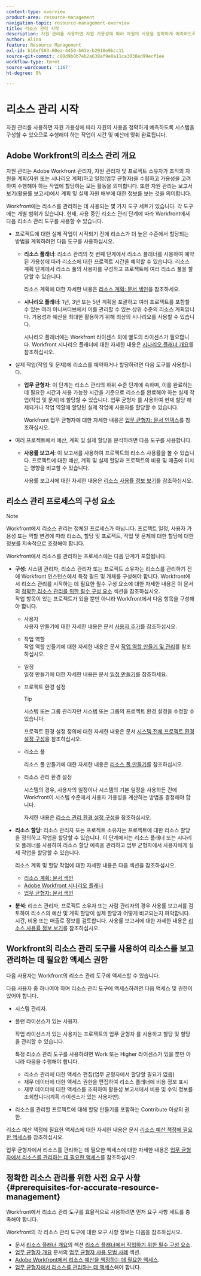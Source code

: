 ```yaml
---
content-type: overview
product-area: resource-management
navigation-topic: resource-management-overview
title: 리소스 관리 시작
description: 자원 관리를 사용하면 자원 가용성에 따라 자원의 사용을 정확하게 예측하도록 시스템을 구성할 수 있으므로 수행해야 하는 작업이 시간 및 예산에 맞춰 완료됩니다.
author: Alina
feature: Resource Management
exl-id: b10ef503-60ea-4450-b63e-b2918e9bcc11
source-git-commit: c80d9b0b7eb2a638af9e0a11ca3038ed99ecf1ee
workflow-type: tm+mt
source-wordcount: '1167'
ht-degree: 0%

---
```


# 리소스 관리 시작

<!-- Audited: 12/2023 -->

<!--
<p>(NOTE: DO NOT DELETE THIS ARTICLE. MANY ARTICLES MENTIONING RES MANAGEMENT ARE AND STILL SHOULD / WILL BE LINKED TO IT.) </p>
<p>(NOTE: Alina: ***As functionality is removed from Legacy and added to Res Planning - this will be continually updated: remove the Legacy Res Planning when that functionality is removed from the system.) </p>
</div>
-->

자원 관리를 사용하면 자원 가용성에 따라 자원의 사용을 정확하게 예측하도록 시스템을 구성할 수 있으므로 수행해야 하는 작업이 시간 및 예산에 맞춰 완료됩니다.

## Adobe Workfront의 리소스 관리 개요

자원 관리는 Adobe Workfront 관리자, 자원 관리자 및 프로젝트 소유자가 조직의 자원을 계획(자원 또는 시나리오 계획)하고 일정(업무 균형자)을 수립하고 가용성을 고려하여 수행해야 하는 작업에 할당하는 모든 활동을 의미합니다. 또한 자원 관리는 보고서 보기(활용률 보고서)에서 계획 및 실제 자원 배부에 대한 정보를 보는 것을 의미합니다.

Workfront에는 리소스를 관리하는 데 사용되는 몇 가지 도구 세트가 있습니다. 각 도구에는 개별 범위가 있습니다. 현재, 사용 중인 리소스 관리 단계에 따라 Workfront에서 다음 리소스 관리 도구를 사용할 수 있습니다.

* 프로젝트에 대한 실제 작업이 시작되기 전에 리소스가 더 높은 수준에서 할당되는 방법을 계획하려면 다음 도구를 사용하십시오.

   * **리소스 플래너**: 리소스 관리의 첫 번째 단계에서 리소스 플래너를 사용하여 예약된 가용성에 따라 리소스에 대한 프로젝트 시간을 예약할 수 있습니다. 리소스 계획 단계에서 리소스 풀의 사용자를 구성하고 프로젝트에 여러 리소스 풀을 할당할 수 있습니다.

     리소스 계획에 대한 자세한 내용은 [리소스 계획: 문서 색인](../../resource-mgmt/resource-planning/resource-planning-overview.md)을 참조하세요.

   * **시나리오 플래너**: 1년, 3년 또는 5년 계획을 포괄하고 여러 프로젝트를 포함할 수 있는 여러 이니셔티브에서 이를 관리할 수 있는 상위 수준의 리소스 계획입니다. 가용성과 예산을 최대한 활용하기 위해 최상의 시나리오를 사용할 수 있습니다.

     시나리오 플래너에는 Workfront 라이센스 외에 별도의 라이센스가 필요합니다. Workfront 시나리오 플래너에 대한 자세한 내용은 [시나리오 플래너 개요](../../scenario-planner/scenario-planner-overview.md)를 참조하십시오.

     <!--   
     <p data-mc-conditions="QuicksilverOrClassic.Draft mode">(NOTE: when more functionality is added, maybe we add that we recommend to start here if this is available for them?!) </p>   
     -->

* 실제 작업(작업 및 문제)에 리소스를 예약하거나 할당하려면 다음 도구를 사용합니다.

   * **업무 균형자**: 이 단계는 리소스 관리의 하위 수준 단계에 속하며, 이를 완료하는 데 필요한 시간과 사용 가능한 시간을 기준으로 리소스를 완료해야 하는 실제 작업(작업 및 문제)에 할당할 수 있습니다. 업무 균형자 를 사용하여 현재 할당 해제되거나 작업 역할에 할당된 실제 작업에 사용자를 할당할 수 있습니다.

     Workfront 업무 균형자에 대한 자세한 내용은 [업무 균형자: 문서 인덱스](../../resource-mgmt/workload-balancer/workload-balancer.md)를 참조하십시오.

<!--

  * **Scheduling** (deprecated <span class="preview">and removed from the Preview environment</span>): Refers to assigning actual work to users by matching the job roles assigned to the tasks and issues with the job roles they can fulfill, or assigning actual work to users on tasks and issues which are currently unassigned. This happens at a lower-level in the process of managing resources, where you can assign your resources to the actual work (tasks and issues) that they must fulfill, according to the hours needed in the project plan to fulfill them.  

     For more information about resource scheduling, see the section [Resource Scheduling](../../resource-mgmt/resource-scheduling/resource-scheduling-overview.md).

    >[!CAUTION]
    >
    >
    >We are no longer supporting the Resource Scheduling tools and they will be removed from Workfront in **January 2023**. We recommend that you use the Workload Balancer for scheduling your resources. 
    >
    >
    >* For information about scheduling resources using the Workload Balancer, see the section [The Workload Balancer](../../resource-mgmt/workload-balancer/workload-balancer.md).
    >
    >
    >* For more information about the timeline for removing the Resource Scheduling tools and replacing them with the Workload Balancer, see [Deprecation of Resource Scheduling tools in Adobe Workfront](../../resource-mgmt/resource-mgmt-overview/deprecate-resource-scheduling.md).

-->
* 여러 프로젝트에서 예산, 계획 및 실제 할당을 분석하려면 다음 도구를 사용합니다.

   * **사용률 보고서**: 이 보고서를 사용하여 프로젝트의 리소스 사용률을 볼 수 있습니다. 프로젝트에 대한 예산, 계획 및 실제 할당과 프로젝트의 비용 및 매출에 미치는 영향을 비교할 수 있습니다.

     사용률 보고서에 대한 자세한 내용은 [리소스 사용률 정보 보기](../../resource-mgmt/resource-utilization/view-utilization-information.md)를 참조하십시오.

## 리소스 관리 프로세스의 구성 요소

>[!NOTE]
>
>Workfront에서 리소스 관리는 정체된 프로세스가 아닙니다. 프로젝트 일정, 사용자 가용성 또는 역할 변경에 따라 리소스, 할당 및 프로젝트, 작업 및 문제에 대한 할당에 대한 정보를 지속적으로 조정해야 합니다.

Workfront에서 리소스를 관리하는 프로세스에는 다음 단계가 포함됩니다.

* **구성**: 시스템 관리자, 리소스 관리자 또는 프로젝트 소유자는 리소스를 관리하기 전에 Workfront 인스턴스에서 특정 필드 및 개체를 구성해야 합니다. Workfront에서 리소스 관리를 시작하는 데 필요한 필수 구성 요소에 대한 자세한 내용은 이 문서의 [정확한 리소스 관리를 위한 필수 구성 요소](#prerequisites-for-accurate-resource-management) 섹션을 참조하십시오.\
  작업 항목이 있는 프로젝트가 있을 뿐만 아니라 Workfront에서 다음 항목을 구성해야 합니다.

   * 사용자\
     사용자 만들기에 대한 자세한 내용은 문서 [사용자 추가](../../administration-and-setup/add-users/create-and-manage-users/add-users.md)를 참조하십시오.

   * 작업 역할\
     작업 역할 만들기에 대한 자세한 내용은 문서 [작업 역할 만들기 및 관리](../../administration-and-setup/set-up-workfront/organizational-setup/create-manage-job-roles.md)를 참조하십시오.

   * 일정\
     일정 만들기에 대한 자세한 내용은 문서 [일정 만들기](../../administration-and-setup/set-up-workfront/configure-timesheets-schedules/create-schedules.md)를 참조하세요.

   * 프로젝트 환경 설정

     >[!TIP]
     >
     >시스템 또는 그룹 관리자만 시스템 또는 그룹의 프로젝트 환경 설정을 수정할 수 있습니다.

     프로젝트 환경 설정 정의에 대한 자세한 내용은 문서 [시스템 전체 프로젝트 환경 설정 구성](../../administration-and-setup/set-up-workfront/configure-system-defaults/set-project-preferences.md)을 참조하십시오.

   * 리소스 풀

     리소스 풀 만들기에 대한 자세한 내용은 [리소스 풀 만들기](../../resource-mgmt/resource-planning/resource-pools/create-resource-pools.md)를 참조하십시오.

   * 리소스 관리 환경 설정

     시스템의 경우, 사용자의 일정이나 시스템의 기본 일정을 사용하든 간에 Workfront이 시스템 수준에서 사용자 가용성을 계산하는 방법을 결정해야 합니다.

     자세한 내용은 [리소스 관리 환경 설정 구성](../../administration-and-setup/set-up-workfront/configure-system-defaults/configure-resource-mgmt-preferences.md)을 참조하십시오.

* **리소스 할당**: 리소스 관리자 또는 프로젝트 소유자는 프로젝트에 대한 리소스 할당을 정의하고 작업을 할당할 수 있습니다. 이 단계에서는 리소스 플래너 또는 시나리오 플래너를 사용하여 리소스 할당 예측을 관리하고 업무 균형자에서 사용자에게 실제 작업을 할당할 수 있습니다.

  리소스 계획 및 할당 작업에 대한 자세한 내용은 다음 섹션을 참조하십시오.

   * [리소스 계획: 문서 색인](../../resource-mgmt/resource-planning/resource-planning-overview.md)
   * [Adobe Workfront 시나리오 플래너](../../scenario-planner/scenario-planning.md)
   * [업무 균형자: 문서 색인](../../resource-mgmt/workload-balancer/workload-balancer.md)

<!--
* **Resource scheduling**: After generally planning for resources to use on your projects at a high level, you can start assigning work items (tasks and issues) to users based on their job roles using the Workload Balancer.

  For more information, see [Workload Balancer overview](../workload-balancer/overview-workload-balancer.md). 
-->

* **분석**: 리소스 관리자, 프로젝트 소유자 또는 사람 관리자의 경우 사용률 보고서를 검토하여 리소스의 예산 및 계획 할당이 실제 할당과 어떻게 비교되는지 파악합니다. 시간, 비용 또는 매출로 정보를 검토합니다. 사용률 보고서에 대한 자세한 내용은 [리소스 사용률 정보 보기](../../resource-mgmt/resource-utilization/view-utilization-information.md)를 참조하십시오.

## Workfront의 리소스 관리 도구를 사용하여 리소스를 보고 관리하는 데 필요한 액세스 권한

다음 사용자는 Workfront의 리소스 관리 도구에 액세스할 수 있습니다.

다음 사용자 중 하나여야 하며 리소스 관리 도구에 액세스하려면 다음 액세스 및 권한이 있어야 합니다.

* 시스템 관리자.
* 플랜 라이선스가 있는 사용자.

  작업 라이선스가 있는 사용자는 프로젝트의 업무 균형자 를 사용하고 할당 및 할당을 관리할 수 있습니다.

  특정 리소스 관리 도구를 사용하려면 Work 또는 Higher 라이센스가 있을 뿐만 아니라 다음을 수행해야 합니다.

   * 리소스 관리에 대한 액세스 편집(업무 균형자에서 할당할 필요가 없음)
   * 재무 데이터에 대한 액세스 권한을 편집하여 리소스 플래너에 비용 정보 표시
   * 재무 데이터에 대한 액세스를 조회하여 활용성 보고서에서 비용 및 수익 정보를 조회합니다(계획 라이센스가 있는 사용자만).

* 리소스를 관리할 프로젝트에 대해 할당 만들기를 포함하는 Contribute 이상의 권한.

<!--
* Designated as a Resource Manager for projects to use the Scheduling tool (the Scheduling tool is deprecated).

  >[!TIP]
  >
  >You do not have to be a Resource Manager to use the Resource Planner, Scenario Planner, or the Workload Balancer. 
-->

리소스 예산 책정에 필요한 액세스에 대한 자세한 내용은 문서 [리소스 예산 책정에 필요한 액세스](../../resource-mgmt/resource-planning/access-needed-to-budget-resources.md)를 참조하십시오.

업무 균형자에서 리소스를 관리하는 데 필요한 액세스에 대한 자세한 내용은 [업무 균형자에서 리소스를 관리하는 데 필요한 액세스](../../resource-mgmt/workload-balancer/access-needed-manage-resources-balancer.md)를 참조하십시오.

## 정확한 리소스 관리를 위한 사전 요구 사항  {#prerequisites-for-accurate-resource-management}

Workfront에서 리소스 관리 도구를 효율적으로 사용하려면 먼저 요구 사항 세트를 충족해야 합니다.

Workfront의 각 리소스 관리 도구에 대한 요구 사항 정보는 다음을 참조하십시오.

* 문서 [리소스 플래너 개요](../../resource-mgmt/resource-planning/get-started-resource-planner.md)의 섹션 [리소스 플래너에서 작업하기 위한 필수 구성 요소](../../resource-mgmt/resource-planning/get-started-resource-planner.md#prerequisites-for-working-in-the-resource-planner).
  <!--remove this at production: * The section "Prerequisites" in the article [Get started with Resource Scheduling](../../resource-mgmt/resource-scheduling/get-started-resource-scheduling.md).-->
* [업무 균형자 개요](../../resource-mgmt/workload-balancer/overview-workload-balancer.md) 문서의 [업무 균형자 사용 모범 사례](../../resource-mgmt/workload-balancer/overview-workload-balancer.md#best-practices-for-using-the-workload-balancer) 섹션.
* [Adobe Workfront에서 리소스 예산을 책정하는 데 필요한 액세스](../../resource-mgmt/resource-planning/access-needed-to-budget-resources.md).
* [업무 균형자에서 리소스를 관리하는 데 액세스](../../resource-mgmt/workload-balancer/access-needed-manage-resources-balancer.md)해야 합니다.

<!--
<div data-mc-conditions="QuicksilverOrClassic.Draft mode">
<p>(NOTE: drafted and replaced with the links to each prerequisites instead) </p>
<p> We recommend that the following settings exist before starting to manage resources for your organization: </p>
<ul>
<li> You must have users in the system who have active accounts. </li>
<li> You must assign a Plan or a Worker license to the users whose work allocation you want to manage. <note type="note">
Although you can assign work to a Reviewer or a Requestor, they cannot complete it.
<br>We recommend against assigning work to Reviewers or Requestors. For information about access levels in Workfront, see
<a href="../../administration-and-setup/add-users/access-levels-and-object-permissions/access-levels-overview.md" class="MCXref xref" xrefformat="{para}">Access levels overview</a>.
</note></li>
<li> You must have job roles configured in the system.<br>For information about adding job roles to Workfront, see the article <a href="../../administration-and-setup/set-up-workfront/organizational-setup/create-manage-job-roles.md" class="MCXref xref" xrefformat="{para}">Create and manage job roles</a>.</li>
<li> (Optional) If you want to budget cost for your work, your job roles and your users must also have rates associated with them.<br></li>
<li> You must associate at least one job role with your users. </li>
<li> You must specify a valid value for the FTE field of all users when you use the User's Schedule instead of The Default Schedule in your Resource Management system preferences. <br>For information about editing users to ensure they have a job role, FTE, or cost associated with them, see the article <a href="../../administration-and-setup/add-users/create-and-manage-users/edit-a-users-profile.md" class="MCXref xref" xrefformat="{para}">Edit a user's profile</a>. For information about editing the Resource Management preferences in your system, see <a href="../../administration-and-setup/set-up-workfront/configure-system-defaults/configure-resource-mgmt-preferences.md" class="MCXref xref" xrefformat="{para}">Configure Resource Management preferences</a>.</li>
<li>You must associate accurate schedules with your users and they should include schedule exceptions.<br>For information about creating and editing schedules, see the article <a href="../../administration-and-setup/set-up-workfront/configure-timesheets-schedules/create-schedules.md" class="MCXref xref" xrefformat="{para}">Create a schedule</a>.</li>
<li>The Time Off calendar of the users must be up to date. </li>
<li> <p>The following is recommended for the Resource Planner when applying the Project and Role views: </p>
<ul>
<li> <p>You must associate projects with Resource Pools.<br>For information about associating projects with Resource Pools, see <a href="../../resource-mgmt/resource-planning/resource-pools/associate-resource-pools-with-projects-and-templates.md" class="MCXref xref" xrefformat="{para}">Associate resource pools with projects and templates</a>.</p> </li>
</ul> </li>
<li> <p>Your must designate a Resource Manager on your projects and they must have the correct access to budget resources when using the Scheduling tools. </p> <p>For information about the access needed to budget resources, see the article <a href="../../resource-mgmt/resource-planning/access-needed-to-budget-resources.md" class="MCXref xref" xrefformat="{para}">Access needed to budget resources in&nbsp;Adobe Workfront</a>.</p> </li>
<li> <p>You must assign the tasks and issues in your system to job roles, teams, or users.</p> </li>
<li>You must specify a valid value for Planned Hours and Duration for all tasks in your system.<br>For information about Planned Hours, see the article <a href="../../manage-work/tasks/task-information/planned-hours.md" class="MCXref xref" xrefformat="{para}">Planned Hours overview</a>.<br>For information about Duration, see the article <a href="../../manage-work/tasks/taskdurtn/task-duration-and-duration-type.md" class="MCXref xref" xrefformat="{para}">Overview of Task Duration and Duration Type</a>.</li>
</ul>
</div>
-->

